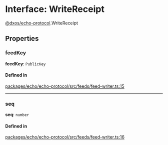 # Interface: WriteReceipt

[@dxos/echo-protocol](../modules/dxos_echo_protocol.md).WriteReceipt

## Properties

### feedKey

 **feedKey**: `PublicKey`

#### Defined in

[packages/echo/echo-protocol/src/feeds/feed-writer.ts:15](https://github.com/dxos/dxos/blob/main/packages/echo/echo-protocol/src/feeds/feed-writer.ts#L15)

___

### seq

 **seq**: `number`

#### Defined in

[packages/echo/echo-protocol/src/feeds/feed-writer.ts:16](https://github.com/dxos/dxos/blob/main/packages/echo/echo-protocol/src/feeds/feed-writer.ts#L16)
